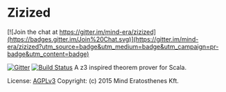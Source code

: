 # Zizized

[![Join the chat at https://gitter.im/mind-era/zizized](https://badges.gitter.im/Join%20Chat.svg)](https://gitter.im/mind-era/zizized?utm_source=badge&utm_medium=badge&utm_campaign=pr-badge&utm_content=badge)

[![Gitter](https://badges.gitter.im/Join%20Chat.svg)](https://gitter.im/mind_era/zizized?utm_source=badge&utm_medium=badge&utm_campaign=pr-badge&utm_content=badge) [![Build Status](https://travis-ci.org/mind_era/zizized.svg?branch=master)](https://travis-ci.org/mind_era/zizized)
A z3 inspired theorem prover for Scala.

License: [AGPLv3](http://www.gnu.org/licenses/agpl-3.0.en.html)
Copyright: (c) 2015 Mind Eratosthenes Kft.